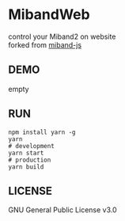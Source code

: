 # MibandWeb
control your Miband2 on website  
forked from [miband-js](https://github.com/vshymanskyy/miband-js/tree/gh-pages)  

## DEMO
empty

## RUN
```
npm install yarn -g
yarn
# development
yarn start
# production
yarn build
```

## LICENSE
GNU General Public License v3.0
